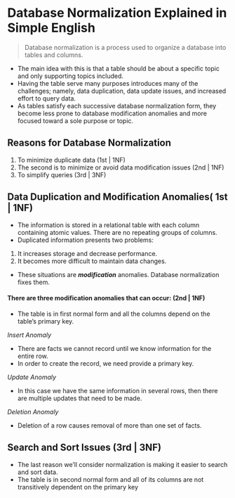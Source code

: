 #  Database Normalization Explained in Simple English  

> Database normalization is a process used to organize a database into tables and columns.  

* The main idea with this is that a table should be about a specific topic and only supporting topics included. 
* Having the table serve many purposes introduces many of the challenges; namely, data duplication, data update issues, and increased effort to query data.
* As tables satisfy each successive database normalization form, they become less prone to database modification anomalies and more focused toward a sole purpose or topic.

## Reasons for Database Normalization
1. To minimize duplicate data (1st | 1NF)
1. The second is to minimize or avoid data modification issues (2nd | 1NF)
1. To simplify queries (3rd | 3NF)

## Data Duplication and Modification Anomalies( 1st | 1NF)
* The information is stored in a relational table with each column containing atomic values. There are no repeating groups of columns.
* Duplicated information presents two problems:

1. It increases storage and decrease performance.
1. It becomes more difficult to maintain data changes.
* These situations are **_modification_** anomalies. Database normalization fixes them. 

#### There are three modification anomalies that can occur: (2nd | 1NF)
* The table is in first normal form and all the columns depend on the table’s primary key.

_Insert Anomaly_
* There are facts we cannot record until we know information for the entire row.  
* In order to create the record, we need provide a primary key. 

_Update Anomaly_
* In this case we have the same information in several rows, then there are multiple updates that need to be made. 

_Deletion Anomaly_
* Deletion of a row causes removal of more than one set of facts. 

## Search and Sort Issues (3rd | 3NF)

* The last reason we’ll consider normalization is making it easier to search and sort data. 
* The table is in second normal form and all of its columns are not transitively dependent on the primary key